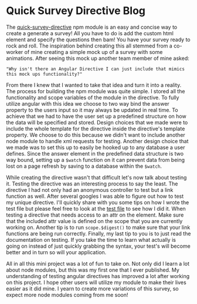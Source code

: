 # Quick Survey Directive Blog

The [quick-survey-directive](https://www.npmjs.com/package/quick-survey-directive) npm module is an easy and concise way to create a generate a survey! All you have to do is add 
the custom html element and specify the questions then bam! You have your survey ready to rock and roll. 
The inspiration behind creating this all stemmed from a co-worker of mine creating a simple mock up of a survey with some animations.
After seeing this mock up another team member of mine asked:

`"Why isn't there an Angular Directive I can just include that mimics this mock ups functionality?"`

From there I knew that I wanted to take that idea and turn it into a reality. The process for building the npm module was quite simple.
I stored all the functionality and scope variables of the module in the directive. To fully utilize angular with this idea
we choose to two way bind the answer property to the users input so it may always be updated in real time.
To achieve that we had to have the user set up a predefined structure on how the data will be specified and stored.
Design choices that we made were to include the whole template for the directive inside the directive's template property. We choose to do this 
because we didn't want to include another node module to handle xml requests for testing. Another design choice that we made was to set this up to easily
be hooked up to any database a user defines. Since the answer element in the predefined data structure is two way bound, setting up a `$watch` function
on it can prevent data from being lost on a page refresh by saving to a database within the `$watch`.

While creating the directive wasn't that difficult let's now talk about testing it. Testing the directive was an interesting process to say the least.
The directive I had not only had an anonymous controller to test but a link function as well. After several googles I was able to figure out how to test my 
unique directive. I'll quickly share with you some tips on how I wrote the test file but please feel free to look at the [test file](https://github.com/idea42co/quick-survery-directive/blob/master/test/unit/surevey-directive-test.js)
to see how I did it. When testing a directive that needs access to an attr on the element. Make sure that the included attr value is defined on the scope 
that you are currently working on. Another tip is to run `scope.$digest()` to make sure that your link functions are being run correctly.
Finally, my last tip to you is to just read the documentation on testing. If you take the time to learn what actually is going on instead of just
quickly grabbing the syntax, your test's will become better and in turn so will your application.

All in all this mini project was a lot of fun to take on. Not only did I learn a lot about node modules, but this was my first one that I ever published. My understanding of testing angular directives has improved a lot after working on this project. I hope other users will utilize my module to make their lives easier as it did mine. I yearn to create more variations of this survey, so expect more node modules coming from me soon!

